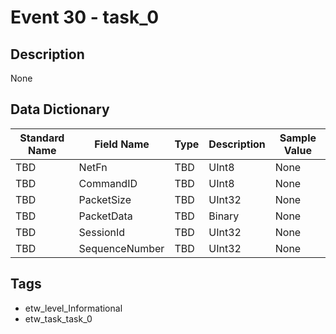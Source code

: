 # Event 30 - task_0

## Description
None

## Data Dictionary
|Standard Name|Field Name|Type|Description|Sample Value|
|---|---|---|---|---|
|TBD|NetFn|TBD|UInt8|None|None|
|TBD|CommandID|TBD|UInt8|None|None|
|TBD|PacketSize|TBD|UInt32|None|None|
|TBD|PacketData|TBD|Binary|None|None|
|TBD|SessionId|TBD|UInt32|None|None|
|TBD|SequenceNumber|TBD|UInt32|None|None|

## Tags
* etw_level_Informational
* etw_task_task_0
